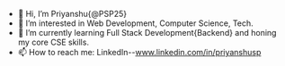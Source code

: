 - 👋 Hi, I’m Priyanshu{@PSP25}
- 👀 I’m interested in Web Development, Computer Science, Tech.
- 🌱 I’m currently learning Full Stack Development{Backend} and honing my core CSE skills.
- 📫 How to reach me: LinkedIn--www.linkedin.com/in/priyanshusp


<!---
PSP25/PSP25 is a ✨ special ✨ repository because its `README.md` (this file) appears on your GitHub profile.
You can click the Preview link to take a look at your changes.
--->
